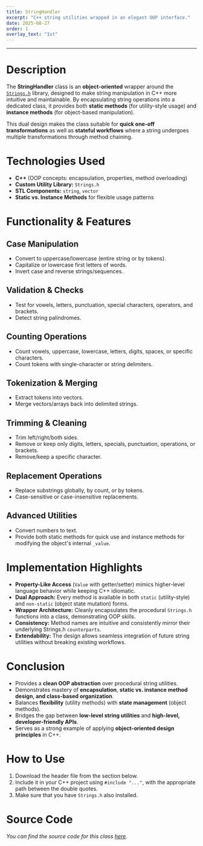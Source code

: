 ```yaml
---
title: StringHandler
excerpt: "C++ string utilities wrapped in an elegant OOP interface."
date: 2025-08-27
order: 1
overlay_text: "1st"
---
```

---
# Description
The **StringHandler** class is an **object-oriented** wrapper around the [`Strings.h`](/CppLibs/Strings/) library, designed to make string manipulation in C++ more intuitive and maintainable. By encapsulating string operations into a dedicated class, it provides both **static methods** (for utility-style usage) and **instance methods** (for object-based manipulation).

This dual design makes the class suitable for **quick one-off transformations** as well as **stateful workflows** where a string undergoes multiple transformations through method chaining.

# Technologies Used
- **C++** (OOP concepts: encapsulation, properties, method overloading)
- **Custom Utility Library:** `Strings.h`
- **STL Components:** `string`, `vector`
- **Static vs. Instance Methods** for flexible usage patterns

# Functionality & Features
## Case Manipulation
- Convert to uppercase/lowercase (entire string or by tokens).
- Capitalize or lowercase first letters of words.
- Invert case and reverse strings/sequences.

## Validation & Checks
- Test for vowels, letters, punctuation, special characters, operators, and brackets.
- Detect string palindromes.

## Counting Operations
- Count vowels, uppercase, lowercase, letters, digits, spaces, or specific characters.
- Count tokens with single-character or string delimiters.

## Tokenization & Merging
- Extract tokens into vectors.
- Merge vectors/arrays back into delimited strings.

## Trimming & Cleaning
- Trim left/right/both sides.
- Remove or keep only digits, letters, specials, punctuation, operations, or brackets.
- Remove/keep a specific character.

## Replacement Operations
- Replace substrings globally, by count, or by tokens.
- Case-sensitive or case-insensitive replacements.

## Advanced Utilities
- Convert numbers to text.
- Provide both static methods for quick use and instance methods for modifying the object's internal `_value`.

# Implementation Highlights
- **Property-Like Access** (`Value` with getter/setter) mimics higher-level language behavior while keeping C++ idiomatic.
- **Dual Approach:** Every method is available in both `static` (utility-style) and `non-static` (object state mutation) forms.
- **Wrapper Architecture:** Cleanly encapsulates the procedural `Strings.h` functions into a class, demonstrating OOP skills.
- **Consistency:** Method names are intuitive and consistently mirror their underlying Strings.h `counterparts`.
- **Extendability:** The design allows seamless integration of future string utilities without breaking existing workflows.

# Conclusion
- Provides a **clean OOP abstraction** over procedural string utilities.
- Demonstrates mastery of **encapsulation**, **static vs. instance method design, and class-based organization**.
- Balances **flexibility** (utility methods) with **state management** (object methods).
- Bridges the gap between **low-level string utilities** and **high-level, developer-friendly APIs**.
- Serves as a strong example of applying **object-oriented design principles** in C++.

# How to Use
1. Download the header file from the section below.
2. Include it in your C++ project using `#include "..."`, with the appropriate path between the double quotes.
3. Make sure that you have `Strings.h` also installed.

# Source Code
*You can find the source code for this class [here](https://gist.github.com/AbdulrahmanMohammadSalem/53409e8240753905cfda7be94b3e43a0).*